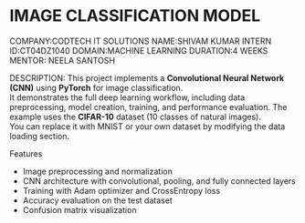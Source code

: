 # IMAGE CLASSIFICATION MODEL
COMPANY:CODTECH IT SOLUTIONS
NAME:SHIVAM KUMAR
INTERN ID:CT04DZ1040
DOMAIN:MACHINE LEARNING
DURATION:4 WEEKS
MENTOR: NEELA SANTOSH 

DESCRIPTION:
This project implements a **Convolutional Neural Network (CNN)** using **PyTorch** for image classification.  
It demonstrates the full deep learning workflow, including data preprocessing, model creation, training, and performance evaluation.
The example uses the **CIFAR-10** dataset (10 classes of natural images).  
You can replace it with MNIST or your own dataset by modifying the data loading section.

Features
- Image preprocessing and normalization
- CNN architecture with convolutional, pooling, and fully connected layers
- Training with Adam optimizer and CrossEntropy loss
- Accuracy evaluation on the test dataset
- Confusion matrix visualization
